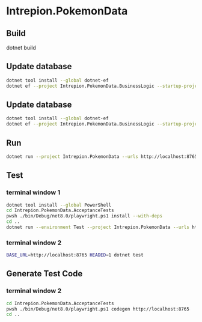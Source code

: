 # Intrepion.PokemonData

## Build

dotnet build

## Update database

```bash
dotnet tool install --global dotnet-ef
dotnet ef --project Intrepion.PokemonData.BusinessLogic --startup-project Intrepion.PokemonData migrations add <<NewScriptName>>
```

## Update database

```bash
dotnet tool install --global dotnet-ef
dotnet ef --project Intrepion.PokemonData.BusinessLogic --startup-project Intrepion.PokemonData database update
```

## Run

```bash
dotnet run --project Intrepion.PokemonData --urls http://localhost:8765
```

## Test

### terminal window 1

```bash
dotnet tool install --global PowerShell
cd Intrepion.PokemonData.AcceptanceTests
pwsh ./bin/Debug/net8.0/playwright.ps1 install --with-deps
cd ..
dotnet run --environment Test --project Intrepion.PokemonData --urls http://localhost:8765
```

### terminal window 2

```bash
BASE_URL=http://localhost:8765 HEADED=1 dotnet test
```

## Generate Test Code

### terminal window 2

```bash
cd Intrepion.PokemonData.AcceptanceTests
pwsh ./bin/Debug/net8.0/playwright.ps1 codegen http://localhost:8765
cd ..
```
